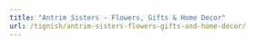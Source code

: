 ```yaml
---
title: "Antrim Sisters - Flowers, Gifts & Home Decor"
url: /tignish/antrim-sisters-flowers-gifts-and-home-decor/
---
```

